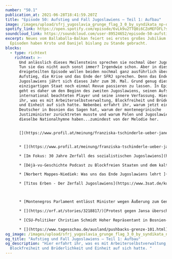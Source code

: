 ```yaml
---
number: "50.1"
publication_at: 2021-06-28T18:41:59.207Z
title: "Episode 50: Aufstieg und Fall Jugoslawiens – Teil 1: Aufbau"
image: /images/upload/sfrj_yugoslavia_grunge_flag_3_0_by_syndikata_np-d5qmzun.jpg
spotify_link: https://open.spotify.com/episode/6vLk9u2TTQ0i6CZoMEFOFL?si=8c680106a9b74ada
soundcloud_link: https://soundcloud.com/user-89524652/episode-50-aufstieg-und-fall-jugoslawiens-teil-1-aufbau
excerpt: Neues vom Ballaballa-Balkan feiert sei erstes großes Jubiläum. 50
  Episoden haben Krsto und Danijel bislang zu Stande gebracht.
blocks:
  - type: richtext
    richtext: >-
      Und anlässlich dieses Meilensteins sprechen sie nochmal über Jugoslawien.
      Tun sie das nicht auch sonst immer? Irgendwie schon. Aber in dieser
      dreigeteilten Episode wollen beiden nochmal ganz ausführlich über den
      Aufstieg, die Krise und das Ende der SFRJ sprechen. Denn das Ende
      Jugoslawiens jährt sich dieses Jahr zum 30. Mal. Grund genug diesen
      einzigartigen Staat noch einmal Revue passieren zu lassen. In Episode 50.1
      geht es daher um den Beginn des zweiten Jugoslawiens, seinen Aufstieg zum
      international beachteten Player und seine innere Verfassung. Hier erfahrt
      ihr, was es mit Arbeiterselbstverwaltung, Blockfreiheit und Brüderlichkeit
      und Einheit auf sich hatte. Nebenbei erfahrt ihr, warum jetzt ein
      Deutscher in Bosnien das Sagen hat, warum der montenegrinische
      Justizminister zurücktreten musste und warum Polen und Jugoslawien
      dieselbe Nationalhymne haben...zumindest von der Melodie her.


      [](https://www.profil.at/meinung/franziska-tschinderle-ueber-janez-jansa-in-slowenien-nachbarschaftshilfe/401216634)


      * [](https://www.profil.at/meinung/franziska-tschinderle-ueber-janez-jansa-in-slowenien-nachbarschaftshilfe/401216634)Marie-Janine Calic: [Geschichte Jugoslawiens im 20. Jahrhundert](https://www.chbeck.de/calic-janine-geschichte-jugoslawiens-20-jahrhundert/product/32095) (C.H. Beck, 415 S.) 

      * [Im Fokus: 30 Jahre Zerfall des sozialistischen Jugoslawiens](https://tvthek.orf.at/in-focus/topic/30-Jahre-Zerfall-des-sozialistischen-Jugoslawien/13869561) (ORF TVTHEK) 

      * [Déjà-vu-Geschichte Podcast zu Blockfreien Staaten und dem kalten Krieg ](https://ralfgrabuschnig.com/blockfreie-staaten/)(von Ralf Grabuschnig)

      * [Norbert Mappes-Niediek: Was uns das Ende Jugoslawiens lehrt ](https://www.dw.com/de/mein-europa-was-uns-das-ende-jugoslawiens-lehrt/a-58034098)(Deutsche Welle) 

      * [Titos Erben - Der Zerfall Jugoslawiens](https://www.3sat.de/kultur/kulturzeit/sendung-30-jahre-balkankrieg-titos-erben-der-zerfall-jugoslawiens-100.html) (3sat) 



      * [Montenegros Parlament entlässt Minister wegen Äußerung zum Genozid von Srebrenica](https://www.nzz.ch/international/montenegros-parlament-entlaesst-justizminister-wegen-genozid-leugnung-zu-srebrenica-massaker-ld.1631098) (NZZ) 

      * [](https://orf.at/stories/3218817/)[Protest gegen Jansa überschattet Sloweniens Unabhängigkeitsfeier](https://orf.at/stories/3218817/) (ORF)  

      * [CSU-Politiker Christian Schmidt Hoher Repräsentant in Bosnien-Herzegowina ](https://www.spiegel.de/ausland/bosnien-herzogowina-christian-schmidt-wird-hoher-repraesentant-a-a4fe3937-c71f-45f8-a57f-196c14841a1a)(Spiegel)

      * [](https://www.tagesschau.de/ausland/pushbacks-grenze-101.html)[Kroatien schiebt Schutzsuchende brutal und illegal ab](https://www.tagesschau.de/ausland/pushbacks-grenze-101.html) (tagesschau.de)
og_image: /images/upload/sfrj_yugoslavia_grunge_flag_3_0_by_syndikata_np-d5qmzun.jpg
og_title: "Aufstieg und Fall Jugoslawiens – Teil 1: Aufbau"
og_description: "Hier erfahrt ihr, was es mit Arbeiterselbstverwaltung,
  Blockfreiheit und Brüderlichkeit und Einheit auf sich hatte. "
---
```

